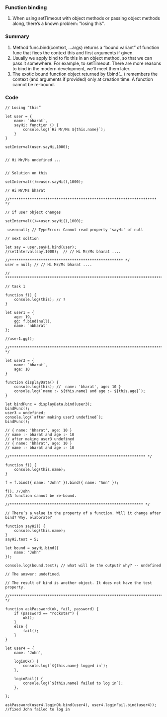 ### Function binding

1. When using setTimeout with object methods or passing object methods along, there’s a known problem: "losing this".

### Summary
1. Method func.bind(context, ...args) returns a “bound variant” of function func that fixes the context this and first arguments if given.
2. Usually we apply bind to fix this in an object method, so that we can pass it somewhere. For example, to setTimeout. There are more reasons to bind in the modern development, we’ll meet them later.
3. The exotic bound function object returned by f.bind(...) remembers the context (and arguments if provided) only at creation time. A function cannot be re-bound.


### Code

~~~
// Losing “this”

let user = {
    name: `bharat`,
    sayHi: function () {
        console.log(`Hi Mr/Ms ${this.name}`);
    }
}

setInterval(user.sayHi,1000);


// Hi Mr/Ms undefined ...


// Solution on this

setInterval(()=>user.sayHi(),1000);

// Hi Mr/Ms bharat

//****************************************************************** */

// if user object changes

setInterval(()=>user.sayHi(),1000);

 user=null; // TypeError: Cannot read property 'sayHi' of null

// next soltion

let say = user.sayHi.bind(user);
//setInterval(say,1000);  // // Hi Mr/Ms bharat ....

//*************************************************** */
user = null; // // Hi Mr/Ms bharat ....

// **************************************************************************

// task 1

function f() {
    console.log(this); // ?
}

let user1 = {
    age: 19,
    gg: f.bind(null),
    name: `nbharat`
};

//user1.gg();

//********************************************************************* */

let user3 = {
    name: `bharat`,
    age: 10
}

function displayData() {
    console.log(this); //  name: 'bharat', age: 10 }
    console.log(`name :- ${this.name} and age :- ${this.age}`);
}

let bindFunc = displayData.bind(user3);
bindFunc();
user3 = undefined;
console.log(`after making user3 undefined`);
bindFunc();

// { name: 'bharat', age: 10 }
// name :- bharat and age :- 10
// after making user3 undefined
// { name: 'bharat', age: 10 }
// name :- bharat and age :- 10

//************************************************************* */

function f() {
    console.log(this.name);
}

f = f.bind({ name: "John" }).bind({ name: "Ann" });

f(); //John
//A function cannot be re-bound.

//************************************************************ */

// There’s a value in the property of a function. Will it change after bind? Why, elaborate?

function sayHi() {
    console.log(this.name);
}
sayHi.test = 5;

let bound = sayHi.bind({
    name: "John"
});

console.log(bound.test); // what will be the output? why? -- undefined

// The answer: undefined.

// The result of bind is another object. It does not have the test property.

//******************************************************************************* */

function askPassword(ok, fail, password) {
    if (password == "rockstar") {
        ok();
    }
    else {
        fail();
    }
}

let user4 = {
    name: 'John',

    loginOk() {
        console.log(`${this.name} logged in`);
    },

    loginFail() {
        console.log(`${this.name} failed to log in`);
    },

};

askPassword(user4.loginOk.bind(user4), user4.loginFail.bind(user4)); //fixed John failed to log in

~~~